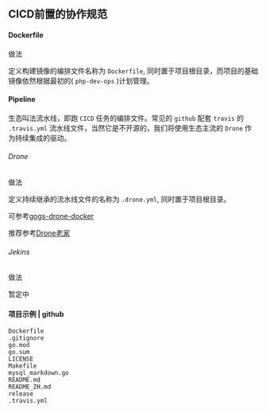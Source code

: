 ## CICD前置的协作规范

#### Dockerfile

做法  

定义构建镜像的编排文件名称为 `Dockerfile`, 同时置于项目根目录，而项目的基础镜像依然根据最初的( `php-dev-ops` )计划管理。



#### Pipeline

生态叫法流水线，即跑 `CICD` 任务的编排文件。常见的 `github` 配套 `travis` 的 `.travis.yml` 流水线文件，当然它是不开源的，我们将使用生态主流的 `Drone` 作为持续集成的驱动。 



###### Drone

做法  

定义持续继承的流水线文件的名称为 `.drone.yml`, 同时置于项目根目录。  

可参考[gogs-drone-docker](https://github.com/alicfeng/gogs-drone-docker)

推荐参考[Drone老家](https://docs.drone.io)



###### Jekins

做法  

暂定中



#### 项目示例 | github

```
Dockerfile
.gitignore
go.mod
go.sum
LICENSE
Makefile
mysql_markdown.go
README.md
README_ZH.md
release
.travis.yml
```


